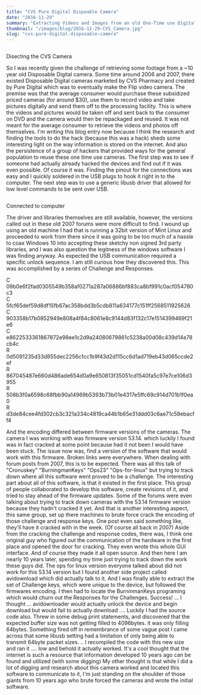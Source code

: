 ```yaml
---
title: "CVS Pure Digital Dispoable Camera"
date: "2016-11-29"
summary: "Extracting Videos and Images from an old One-Time use Digital Camera"
thumbnail: "/images/blog/2016-11-29-CVS_Camera.jpg"
slug: "cvs-pure-digital-disposable-camera"
---
```

<p class="blog-img center md">
    <img src="/images/blog/thumb.jpg" alt="">
    <div class="center">Disecting the CVS Camera</div>
</p>
So I was recently given the challenge of retrieving some footage from a ~10 year old Disposable Digital camera. Some time around 2006 and 2007, there existed Disposable Digital cameras marketed by CVS Pharmacy and created by Pure Digital which was to eventually make the Flip video camera. The premise was that the average consumer would purchase these subsidized priced cameras (for around $30), use them to record video and take pictures digitally and send them off to the processing facility. This is where the videos and pictures would be taken off and sent back to the consumer on DVD and the camera would then be repackaged and reused. It was not meant for the average consumer to retrieve the videos and photos off themselves. I'm writing this blog entry now because I think the research and finding the tools to do the hack (because this was a hack) sheds some interesting light on the way information is stored on the internet. And also the persistence of a group of hackers that provided ways for the general population to reuse these one time use cameras. The first step was to see if someone had actually already hacked the devices and find out if it was even possible. Of course it was. Finding the pinout for the connections was easy and I quickly soldered in the USB plugs to hook it right in to the computer. The next step was to use a generic libusb driver that allowed for low level commands to be sent over USB. 

<p class="blog-img center md">
    <img src="/images/blog/cvs_camera_connected.jpg" alt="">
    <div class="center">Connected to computer</div>
</p>

The driver and libraries themselves are still available, however, the versions called out in these old 2007 forums were more difficult to find. I wound up using an old machine I had that is running a 32bit version of Mint Linux and proceeded to work from there since it was going to be too much of a hassle to coax Windows 10 into accepting these sketchy non signed 3rd party libraries, and I was also question the legitness of the windows software I was finding anyway. As expected the USB communication required a specific unlock sequence. I am still curious how they discovered this. This was accomplished by a series of Challenge and Responses.  

C 09b0e6f2fad0305549b358af0271a287a06886bf883ca8bf991c0acf054780c3  
C 5fcf65def59d8df15fb67ac358bdd3b5cdb811a634177c151ff2568511925626  
C 903358b17b0852949e808a4f84c8061e8c9144d83f132c17e1514399469f21e6  
C e8622533361867872e98ee1c2d9a24080679861c5238a00d08c439d14e78cb4c  
R 0d5091235d33d855dec2256c1cc1b9f43d2d115cc6d1ad719eb43d065ccde2ef  
R 867045487e660d486ade654d0a9e650813f35051cd1540fa5c97e7ce106d3955  
R 508b3f0a6598c68fbb90a14969b5393b73b01e4317e5ffc69c914d701b1f0ea0  
R d3de84cee4fd302cb3c321a334c4819ca44b1b65e31ddd03c6ae71c59ebacff4  

And the encoding differed between firmware versions of the cameras. The camera I was working with was firmware version 53.14. which luckily I found was in fact cracked at some point because had it not been I would have been stuck. The issue now was, find a version of the software that would work with this firmware. Broken links were everywhere. When dealing with forum posts from 2007, this is to be expected. There was all this talk of "Cronuskey" "BurningmanKeys" "Ops23" "Ops-for-linux" but trying to track down where all this software went proved to be a challenge. The interesting part about all of this software, is that it existed in the first place. This group of people collaborated to develop this software, create revisions of it, and tried to stay ahead of the firmware updates. Some of the forums were even talking about trying to track down cameras with the 53.14 firmware version because they hadn't cracked it yet. And that is another interesting aspect, this same group, set up there machines to brute force crack the encoding of those challenge and response keys. One post even said something like, they'll have it cracked with in the week. (Of course all back in 2007) Aside from the cracking the challenge and response codes, there was, I think one original guy who figured out the communication of the hardware in the first place and opened the door for cracking. They even wrote this whole GUI interface. And of course they made it all open source. And then here I am nearly 10 years later, spending my time just trying to track down the work these guys did. The ops for linux version everyone talked about did not work for this 53.14 version but I found another side project called avidownload which did actually talk to it. And I was finally able to extract the set of Challenge keys, which were unique to the device, but followed the firmwares encoding. I then had to locate the BurninmanKeys programing which would churn out the Responses for the Challenges. Success! ... I thought ... avidownloader would actually unlock the device and begin download but would fail to actually download .... Luckily I had the source code also. Threw in some debug print statements, and discovered that the expected buffer size was not getting filled to 4096bytes. it was only filling 64bytes. Something fired off in remembrance of some vague post I came across that some libusb setting had a limitation of only being able to transmit 64byte packet sizes. .. I recompiled the code with this new size and ran it .... low and behold it actually worked. It's a cool thought that the internet is such a resource that information developed 10 years ago can be found and utilized (with some digging) My other thought is that while I did a lot of digging and research about this camera worked and located this software to communicate to it, I'm just standing on the shoulder of those giants from 10 years ago who brute forced the cameras and wrote the initial software.